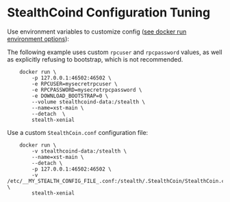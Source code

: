 # StealthCoind Configuration Tuning

Use environment variables to customize config
([see docker run environment options](https://docs.docker.com/engine/reference/run/#/env-environment-variables)):

The following example uses custom `rpcuser` and `rpcpassword` values,
as well as explicitly refusing to bootstrap, which is not recommended.

        docker run \
            -p 127.0.0.1:46502:46502 \
            -e RPCUSER=mysecretrpcuser \
            -e RPCPASSWORD=mysecretrpcpassword \
            -e DOWNLOAD_BOOTSTRAP=0 \
            --volume stealthcoind-data:/stealth \
            --name=xst-main \
            --detach  \
            stealth-xenial

Use a custom `StealthCoin.conf` configuration file:

        docker run \
            -v stealthcoind-data:/stealth \
            --name=xst-main \
            --detach \
            -p 127.0.0.1:46502:46502 \
            -v /etc/__MY_STEALTH_CONFIG_FILE_.conf:/stealth/.StealthCoin/StealthCoin.conf \
            stealth-xenial
